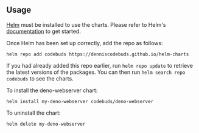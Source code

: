 ## Usage

[Helm](https://helm.sh) must be installed to use the charts.  Please refer to
Helm's [documentation](https://helm.sh/docs) to get started.

Once Helm has been set up correctly, add the repo as follows:

    helm repo add codebuds https://denniscodebuds.github.io/helm-charts

If you had already added this repo earlier, run `helm repo update` to retrieve
the latest versions of the packages.  You can then run `helm search repo
codebuds` to see the charts.

To install the deno-webserver chart:

    helm install my-deno-webserver codebuds/deno-webserver

To uninstall the chart:

    helm delete my-deno-webserver

